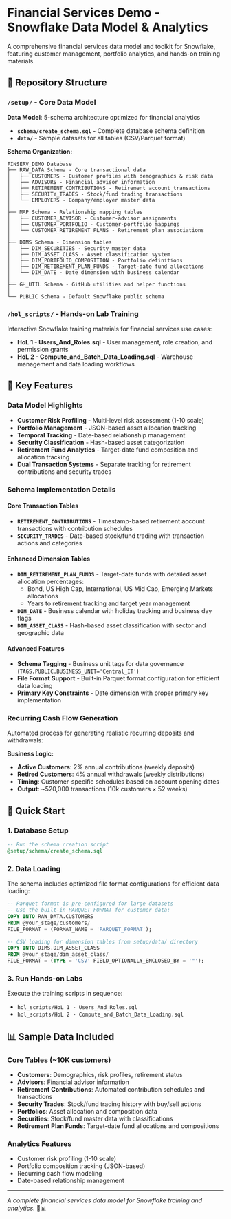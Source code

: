 # Financial Services Demo - Snowflake Data Model & Analytics

A comprehensive financial services data model and toolkit for Snowflake, featuring customer management, portfolio analytics, and hands-on training materials.

## 📁 Repository Structure

### `/setup/` - Core Data Model
**Data Model**: 5-schema architecture optimized for financial analytics
- **`schema/create_schema.sql`** - Complete database schema definition
- **`data/`** - Sample datasets for all tables (CSV/Parquet format)

**Schema Organization:**
```
FINSERV_DEMO Database
├── RAW_DATA Schema - Core transactional data
│   ├── CUSTOMERS - Customer profiles with demographics & risk data  
│   ├── ADVISORS - Financial advisor information
│   ├── RETIREMENT_CONTRIBUTIONS - Retirement account transactions
│   ├── SECURITY_TRADES - Stock/fund trading transactions
│   └── EMPLOYERS - Company/employer master data
│
├── MAP Schema - Relationship mapping tables
│   ├── CUSTOMER_ADVISOR - Customer-advisor assignments
│   ├── CUSTOMER_PORTFOLIO - Customer-portfolio mappings
│   └── CUSTOMER_RETIREMENT_PLANS - Retirement plan associations
│
├── DIMS Schema - Dimension tables
│   ├── DIM_SECURITIES - Security master data
│   ├── DIM_ASSET_CLASS - Asset classification system
│   ├── DIM_PORTFOLIO_COMPOSITION - Portfolio definitions
│   ├── DIM_RETIREMENT_PLAN_FUNDS - Target-date fund allocations
│   └── DIM_DATE - Date dimension with business calendar
│
├── GH_UTIL Schema - GitHub utilities and helper functions
│
└── PUBLIC Schema - Default Snowflake public schema
```

### `/hol_scripts/` - Hands-on Lab Training
Interactive Snowflake training materials for financial services use cases:
- **HoL 1 - Users_And_Roles.sql** - User management, role creation, and permission grants
- **HoL 2 - Compute_and_Batch_Data_Loading.sql** - Warehouse management and data loading workflows

## 🔧 Key Features

### Data Model Highlights
- **Customer Risk Profiling** - Multi-level risk assessment (1-10 scale)
- **Portfolio Management** - JSON-based asset allocation tracking
- **Temporal Tracking** - Date-based relationship management
- **Security Classification** - Hash-based asset categorization
- **Retirement Fund Analytics** - Target-date fund composition and allocation tracking
- **Dual Transaction Systems** - Separate tracking for retirement contributions and security trades

### Schema Implementation Details

#### Core Transaction Tables
- **`RETIREMENT_CONTRIBUTIONS`** - Timestamp-based retirement account transactions with contribution schedules
- **`SECURITY_TRADES`** - Date-based stock/fund trading with transaction actions and categories

#### Enhanced Dimension Tables
- **`DIM_RETIREMENT_PLAN_FUNDS`** - Target-date funds with detailed asset allocation percentages:
  - Bond, US High Cap, International, US Mid Cap, Emerging Markets allocations
  - Years to retirement tracking and target year management
- **`DIM_DATE`** - Business calendar with holiday tracking and business day flags
- **`DIM_ASSET_CLASS`** - Hash-based asset classification with sector and geographic data

#### Advanced Features
- **Schema Tagging** - Business unit tags for data governance (`TAGS.PUBLIC.BUSINESS_UNIT='Central_IT'`)
- **File Format Support** - Built-in Parquet format configuration for efficient data loading
- **Primary Key Constraints** - Date dimension with proper primary key implementation

### Recurring Cash Flow Generation
Automated process for generating realistic recurring deposits and withdrawals:

**Business Logic:**
- **Active Customers**: 2% annual contributions (weekly deposits)
- **Retired Customers**: 4% annual withdrawals (weekly distributions)  
- **Timing**: Customer-specific schedules based on account opening dates
- **Output**: ~520,000 transactions (10k customers × 52 weeks)

## 🚀 Quick Start

### 1. Database Setup
```sql
-- Run the schema creation script
@setup/schema/create_schema.sql
```

### 2. Data Loading  
The schema includes optimized file format configurations for efficient data loading:

```sql
-- Parquet format is pre-configured for large datasets
-- Use the built-in PARQUET_FORMAT for customer data:
COPY INTO RAW_DATA.CUSTOMERS 
FROM @your_stage/customers/
FILE_FORMAT = (FORMAT_NAME = 'PARQUET_FORMAT');

-- CSV loading for dimension tables from setup/data/ directory
COPY INTO DIMS.DIM_ASSET_CLASS 
FROM @your_stage/dim_asset_class/
FILE_FORMAT = (TYPE = 'CSV' FIELD_OPTIONALLY_ENCLOSED_BY = '"');
```

### 3. Run Hands-on Labs
Execute the training scripts in sequence:
- `hol_scripts/HoL 1 - Users_And_Roles.sql`
- `hol_scripts/HoL 2 - Compute_and_Batch_Data_Loading.sql`

## 📊 Sample Data Included

### Core Tables (~10K customers)
- **Customers**: Demographics, risk profiles, retirement status
- **Advisors**: Financial advisor information  
- **Retirement Contributions**: Automated contribution schedules and transactions
- **Security Trades**: Stock/fund trading history with buy/sell actions
- **Portfolios**: Asset allocation and composition data
- **Securities**: Stock/fund master data with classifications
- **Retirement Plan Funds**: Target-date fund allocations and compositions

### Analytics Features
- Customer risk profiling (1-10 scale)
- Portfolio composition tracking (JSON-based)
- Recurring cash flow modeling
- Date-based relationship management

---

*A complete financial services data model for Snowflake training and analytics.* 🏦📊